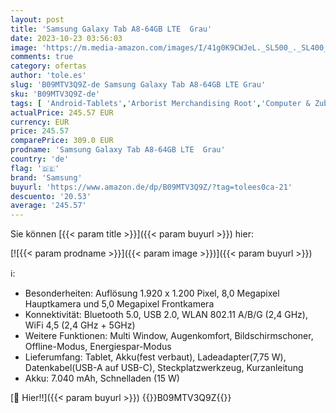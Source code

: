 ```yaml
---
layout: post
title: 'Samsung Galaxy Tab A8-64GB LTE  Grau'
date: 2023-10-23 03:56:03
image: 'https://m.media-amazon.com/images/I/41g0K9CWJeL._SL500_._SL400_.jpg'
comments: true
category: ofertas
author: 'tole.es'
slug: 'B09MTV3Q9Z-de Samsung Galaxy Tab A8-64GB LTE Grau'
sku: 'B09MTV3Q9Z-de'
tags: [ 'Android-Tablets','Arborist Merchandising Root','Computer & Zubehör','Self Service','Special Features Stores','Tablet-PCs','a4cbee59-f823-40fe-831a-7de64f655f6f_0','a4cbee59-f823-40fe-831a-7de64f655f6f_7401','samsung','🇩🇪', ]
actualPrice: 245.57 EUR
currency: EUR
price: 245.57
comparePrice: 309.0 EUR
prodname: 'Samsung Galaxy Tab A8-64GB LTE  Grau'
country: 'de'
flag: '🇩🇪'
brand: 'Samsung'
buyurl: 'https://www.amazon.de/dp/B09MTV3Q9Z/?tag=tolees0ca-21'
descuento: '20.53'
average: '245.57'
---
```


Sie können [{{< param title >}}]({{< param buyurl >}}) hier:

[![{{< param prodname >}}]({{< param image >}})]({{< param buyurl >}})

ℹ️:

- Besonderheiten: Auflösung 1.920 x 1.200 Pixel, 8,0 Megapixel Hauptkamera und 5,0 Megapixel Frontkamera
- Konnektivität: Bluetooth 5.0, USB 2.0, WLAN 802.11 A/B/G (2,4 GHz), WiFi 4,5 (2,4 GHz + 5GHz)
- Weitere Funktionen: Multi Window, Augenkomfort, Bildschirmschoner, Offline-Modus, Energiespar-Modus
- Lieferumfang: Tablet, Akku(fest verbaut), Ladeadapter(7,75 W), Datenkabel(USB-A auf USB-C), Steckplatzwerkzeug, Kurzanleitung
- Akku: 7.040 mAh, Schnelladen (15 W)

[🛒 Hier!!]({{< param buyurl >}})
{{<world>}}B09MTV3Q9Z{{</world>}}

